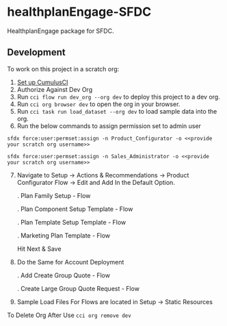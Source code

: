 # healthplanEngage-SFDC

HealthplanEngage package for SFDC.

## Development

To work on this project in a scratch org:

1. [Set up CumulusCI](https://cumulusci.readthedocs.io/en/latest/tutorial.html)
2. Authorize Against Dev Org
3. Run `cci flow run dev_org --org dev` to deploy this project to a dev org.
4. Run `cci org browser dev` to open the org in your browser.
5. Run `cci task run load_dataset --org dev` to load sample data into the org.
6. Run the below commands to assign permission set to admin user 

`sfdx force:user:permset:assign -n Product_Configurator -o <<provide your scratch org username>>`

`sfdx force:user:permset:assign -n Sales_Administrator -o <<provide your scratch org username>>`

7. Navigate to Setup -> Actions & Recommendations -> Product Configurator Flow -> Edit and Add In the Default Option.
    
    . Plan Family Setup - Flow
    
    . Plan Component Setup Template - Flow
    
    . Plan Template Setup Template - Flow
    
    . Marketing Plan Template - Flow
    
    Hit Next & Save
7. Do the Same for Account Deployment 
    
    . Add Create Group Quote - Flow
    
    . Create Large Group Quote Request - Flow

8. Sample Load Files For Flows are located in Setup -> Static Resources

To Delete Org After Use `cci org remove dev`

